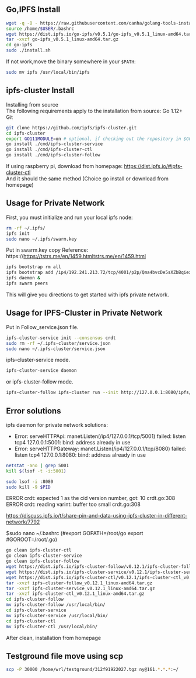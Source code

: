 
## Go,IPFS Install
```sh
wget -q -O - https://raw.githubusercontent.com/canha/golang-tools-install-script/master/goinstall.sh | bash
source /home/$USER/.bashrc
wget https://dist.ipfs.io/go-ipfs/v0.5.1/go-ipfs_v0.5.1_linux-amd64.tar.gz
tar -xvzf go-ipfs_v0.5.1_linux-amd64.tar.gz
cd go-ipfs
sudo ./install.sh
```
If not work,move the binary somewhere in your `$PATH`:
```sh
sudo mv ipfs /usr/local/bin/ipfs
```
## ipfs-cluster Install

Installing from source  
The following requirements apply to the installation from source:
Go 1.12+  
Git  

```sh
git clone https://github.com/ipfs/ipfs-cluster.git
cd ipfs-cluster
export GO111MODULE=on # optional, if checking out the repository in $GOPATH.
go install ./cmd/ipfs-cluster-service
go install ./cmd/ipfs-cluster-ctl
go install ./cmd/ipfs-cluster-follow
```
If using raspberry pi, download from homepage: https://dist.ipfs.io/#ipfs-cluster-ctl  
And it should the same method (Choice go install or download from homepage)  

## Usage for Private Network
First, you must initialize and run your local ipfs node:

```sh
rm -rf ~/.ipfs/
ipfs init
sudo nano ~/.ipfs/swarm.key
```
Put in swarm.key copy 
Reference: https://https://tstrs.me/en/1459.htmltstrs.me/en/1459.html

```sh
ipfs bootstrap rm all
ipfs bootstrap add /ip4/192.241.213.72/tcp/4001/p2p/Qma4bvcDe5sXZbBqiexX4Tf8zB4bpVxr7UHFnfozFiFtTv
ipfs daemon &
ipfs swarm peers
```
This will give you directions to get started with ipfs private network.

## Usage for IPFS-Cluster in Private Network
Put in Follow_service.json file.
```sh
ipfs-cluster-service init --consensus crdt
sudo rm -rf ~/.ipfs-cluster/service.json
sudo nano ~/.ipfs-cluster/service.json
```
ipfs-cluster-service mode.
```sh
ipfs-cluster-service daemon
```
or 
ipfs-cluster-follow mode.
```sh
ipfs-cluster-follow ipfs-cluster run --init http://127.0.0.1:8080/ipfs/Qme9W5kY8iL7xUo1r61HC83453jW6zrRu9Eefqh3DAx4Yj
```
## Error solutions
ipfs daemon for private network solutions:  
- Error: serveHTTPApi: manet.Listen(/ip4/127.0.0.1/tcp/5001) failed: listen tcp4 127.0.0.1:5001: bind: address already in use
- Error: serveHTTPGateway: manet.Listen(/ip4/127.0.0.1/tcp/8080) failed: listen tcp4 127.0.0.1:8080: bind: address already in use
```sh
netstat -ano | grep 5001
kill $(lsof -t -i:5001)
```
```sh
sudo lsof -i :8080
sudo kill -9 $PID
```
ERROR crdt: expected 1 as the cid version number, got: 10 crdt.go:308  
ERROR crdt: reading varint: buffer too small crdt.go:308  

https://discuss.ipfs.io/t/share-pin-and-data-using-ipfs-cluster-in-different-network/7792  

$sudo nano ~/.bashrc (#export GOPATH=/root/go export #GOROOT=/root/.go)

```sh
go clean ipfs-cluster-ctl
go clean ipfs-cluster-service
go clean ipfs-cluster-follow
wget https://dist.ipfs.io/ipfs-cluster-follow/v0.12.1/ipfs-cluster-follow_v0.12.1_linux-amd64.tar.gz
wget https://dist.ipfs.io/ipfs-cluster-service/v0.12.1/ipfs-cluster-service_v0.12.1_linux-amd64.tar.gz
wget https://dist.ipfs.io/ipfs-cluster-ctl/v0.12.1/ipfs-cluster-ctl_v0.12.1_linux-amd64.tar.gz
tar -xvzf ipfs-cluster-follow_v0.12.1_linux-amd64.tar.gz
tar -xvzf ipfs-cluster-service_v0.12.1_linux-amd64.tar.gz
tar -xvzf ipfs-cluster-ctl_v0.12.1_linux-amd64.tar.gz
cd ipfs-cluster-follow
mv ipfs-cluster-follow /usr/local/bin/
cd ipfs-cluster-service
mv ipfs-cluster-service /usr/local/bin/
cd ipfs-cluster-ctl
mv ipfs-cluster-ctl /usr/local/bin/
```
After clean, installation from homepage

## Testground file move using scp
```sh
scp -P 30000 /home/wrl/testground/312f91922027.tgz ny@161.*.*.*:~/
```
